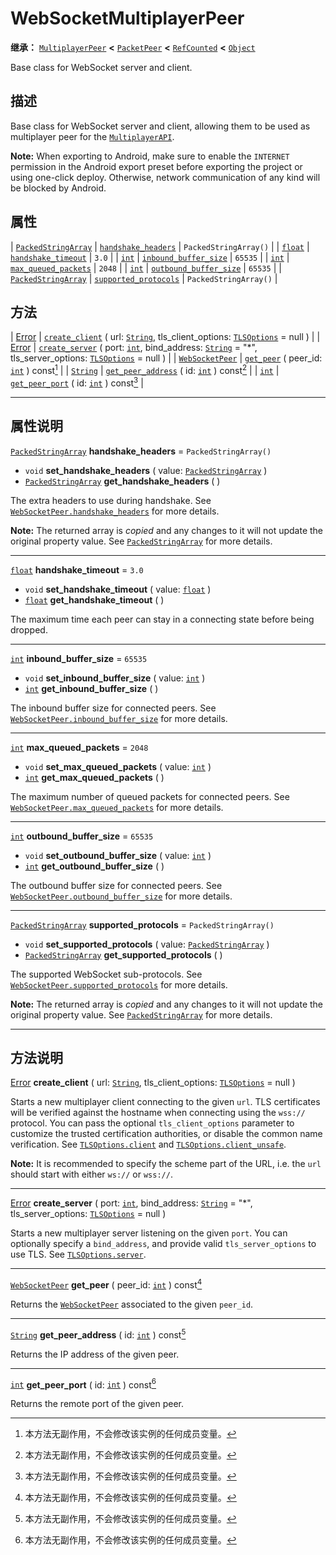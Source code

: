 <!-- ⚠ 请勿编辑本文件 ⚠ -->
<!-- 本文档使用脚本从 WeDot 引擎源码仓库生成。 -->
<!-- 生成脚本：https://github.com/WeDot-Engine/WeDot/tree/4.3/doc/tools/make_md.py； -->
<!-- 原文件：https://github.com/WeDot-Engine/WeDot/tree/4.3/modules/websocket/doc_classes/WebSocketMultiplayerPeer.xml。 -->

<div id="_class_websocketmultiplayerpeer"></div>

# WebSocketMultiplayerPeer

**继承：** [`MultiplayerPeer`](class_multiplayerpeer.md) **<** [`PacketPeer`](class_packetpeer.md) **<** [`RefCounted`](class_refcounted.md) **<** [`Object`](class_object.md)

Base class for WebSocket server and client.

## 描述

Base class for WebSocket server and client, allowing them to be used as multiplayer peer for the [`MultiplayerAPI`](class_multiplayerapi.md).

 **Note:** When exporting to Android, make sure to enable the `INTERNET` permission in the Android export preset before exporting the project or using one-click deploy. Otherwise, network communication of any kind will be blocked by Android.

## 属性

| [`PackedStringArray`](class_packedstringarray.md) | [`handshake_headers`](#class_websocketmultiplayerpeer_property_handshake_headers)       | ``PackedStringArray()`` |
| [`float`](class_float.md)                         | [`handshake_timeout`](#class_websocketmultiplayerpeer_property_handshake_timeout)       | ``3.0``                 |
| [`int`](class_int.md)                             | [`inbound_buffer_size`](#class_websocketmultiplayerpeer_property_inbound_buffer_size)   | ``65535``               |
| [`int`](class_int.md)                             | [`max_queued_packets`](#class_websocketmultiplayerpeer_property_max_queued_packets)     | ``2048``                |
| [`int`](class_int.md)                             | [`outbound_buffer_size`](#class_websocketmultiplayerpeer_property_outbound_buffer_size) | ``65535``               |
| [`PackedStringArray`](class_packedstringarray.md) | [`supported_protocols`](#class_websocketmultiplayerpeer_property_supported_protocols)   | ``PackedStringArray()`` |

## 方法

| [Error](#enum_@globalscope_error)         | [`create_client`](#class_websocketmultiplayerpeer_method_create_client) ( url: [`String`](class_string.md), tls_client_options: [`TLSOptions`](class_tlsoptions.md) = null )                                             |
| [Error](#enum_@globalscope_error)         | [`create_server`](#class_websocketmultiplayerpeer_method_create_server) ( port: [`int`](class_int.md), bind_address: [`String`](class_string.md) = "*", tls_server_options: [`TLSOptions`](class_tlsoptions.md) = null ) |
| [`WebSocketPeer`](class_websocketpeer.md) | [`get_peer`](#class_websocketmultiplayerpeer_method_get_peer) ( peer_id: [`int`](class_int.md) ) const[^const]                                                                                                           |
| [`String`](class_string.md)               | [`get_peer_address`](#class_websocketmultiplayerpeer_method_get_peer_address) ( id: [`int`](class_int.md) ) const[^const]                                                                                                |
| [`int`](class_int.md)                     | [`get_peer_port`](#class_websocketmultiplayerpeer_method_get_peer_port) ( id: [`int`](class_int.md) ) const[^const]                                                                                                      |

<!-- rst-class:: classref-section-separator -->

---

## 属性说明

<div id="_class_websocketmultiplayerpeer_property_handshake_headers"></div>

[`PackedStringArray`](class_packedstringarray.md) **handshake_headers** = ``PackedStringArray()`` <div id="class_websocketmultiplayerpeer_property_handshake_headers"></div>

- `void` **set_handshake_headers** ( value: [`PackedStringArray`](class_packedstringarray.md) )
- [`PackedStringArray`](class_packedstringarray.md) **get_handshake_headers** ( )

The extra headers to use during handshake. See [`WebSocketPeer.handshake_headers`](#class_websocketpeer_property_handshake_headers) for more details.

**Note:** The returned array is *copied* and any changes to it will not update the original property value. See [`PackedStringArray`](class_packedstringarray.md) for more details.

<!-- rst-class:: classref-item-separator -->

---

<div id="_class_websocketmultiplayerpeer_property_handshake_timeout"></div>

[`float`](class_float.md) **handshake_timeout** = ``3.0`` <div id="class_websocketmultiplayerpeer_property_handshake_timeout"></div>

- `void` **set_handshake_timeout** ( value: [`float`](class_float.md) )
- [`float`](class_float.md) **get_handshake_timeout** ( )

The maximum time each peer can stay in a connecting state before being dropped.

<!-- rst-class:: classref-item-separator -->

---

<div id="_class_websocketmultiplayerpeer_property_inbound_buffer_size"></div>

[`int`](class_int.md) **inbound_buffer_size** = ``65535`` <div id="class_websocketmultiplayerpeer_property_inbound_buffer_size"></div>

- `void` **set_inbound_buffer_size** ( value: [`int`](class_int.md) )
- [`int`](class_int.md) **get_inbound_buffer_size** ( )

The inbound buffer size for connected peers. See [`WebSocketPeer.inbound_buffer_size`](#class_websocketpeer_property_inbound_buffer_size) for more details.

<!-- rst-class:: classref-item-separator -->

---

<div id="_class_websocketmultiplayerpeer_property_max_queued_packets"></div>

[`int`](class_int.md) **max_queued_packets** = ``2048`` <div id="class_websocketmultiplayerpeer_property_max_queued_packets"></div>

- `void` **set_max_queued_packets** ( value: [`int`](class_int.md) )
- [`int`](class_int.md) **get_max_queued_packets** ( )

The maximum number of queued packets for connected peers. See [`WebSocketPeer.max_queued_packets`](#class_websocketpeer_property_max_queued_packets) for more details.

<!-- rst-class:: classref-item-separator -->

---

<div id="_class_websocketmultiplayerpeer_property_outbound_buffer_size"></div>

[`int`](class_int.md) **outbound_buffer_size** = ``65535`` <div id="class_websocketmultiplayerpeer_property_outbound_buffer_size"></div>

- `void` **set_outbound_buffer_size** ( value: [`int`](class_int.md) )
- [`int`](class_int.md) **get_outbound_buffer_size** ( )

The outbound buffer size for connected peers. See [`WebSocketPeer.outbound_buffer_size`](#class_websocketpeer_property_outbound_buffer_size) for more details.

<!-- rst-class:: classref-item-separator -->

---

<div id="_class_websocketmultiplayerpeer_property_supported_protocols"></div>

[`PackedStringArray`](class_packedstringarray.md) **supported_protocols** = ``PackedStringArray()`` <div id="class_websocketmultiplayerpeer_property_supported_protocols"></div>

- `void` **set_supported_protocols** ( value: [`PackedStringArray`](class_packedstringarray.md) )
- [`PackedStringArray`](class_packedstringarray.md) **get_supported_protocols** ( )

The supported WebSocket sub-protocols. See [`WebSocketPeer.supported_protocols`](#class_websocketpeer_property_supported_protocols) for more details.

**Note:** The returned array is *copied* and any changes to it will not update the original property value. See [`PackedStringArray`](class_packedstringarray.md) for more details.

<!-- rst-class:: classref-section-separator -->

---

## 方法说明

<div id="_class_websocketmultiplayerpeer_method_create_client"></div>

[Error](#enum_@globalscope_error) **create_client** ( url: [`String`](class_string.md), tls_client_options: [`TLSOptions`](class_tlsoptions.md) = null )<div id="class_websocketmultiplayerpeer_method_create_client"></div>

Starts a new multiplayer client connecting to the given `url`. TLS certificates will be verified against the hostname when connecting using the `wss://` protocol. You can pass the optional `tls_client_options` parameter to customize the trusted certification authorities, or disable the common name verification. See [`TLSOptions.client`](#class_tlsoptions_method_client) and [`TLSOptions.client_unsafe`](#class_tlsoptions_method_client_unsafe).

 **Note:** It is recommended to specify the scheme part of the URL, i.e. the `url` should start with either `ws://` or `wss://`.

<!-- rst-class:: classref-item-separator -->

---

<div id="_class_websocketmultiplayerpeer_method_create_server"></div>

[Error](#enum_@globalscope_error) **create_server** ( port: [`int`](class_int.md), bind_address: [`String`](class_string.md) = "*", tls_server_options: [`TLSOptions`](class_tlsoptions.md) = null )<div id="class_websocketmultiplayerpeer_method_create_server"></div>

Starts a new multiplayer server listening on the given `port`. You can optionally specify a `bind_address`, and provide valid `tls_server_options` to use TLS. See [`TLSOptions.server`](#class_tlsoptions_method_server).

<!-- rst-class:: classref-item-separator -->

---

<div id="_class_websocketmultiplayerpeer_method_get_peer"></div>

[`WebSocketPeer`](class_websocketpeer.md) **get_peer** ( peer_id: [`int`](class_int.md) ) const[^const]<div id="class_websocketmultiplayerpeer_method_get_peer"></div>

Returns the [`WebSocketPeer`](class_websocketpeer.md) associated to the given `peer_id`.

<!-- rst-class:: classref-item-separator -->

---

<div id="_class_websocketmultiplayerpeer_method_get_peer_address"></div>

[`String`](class_string.md) **get_peer_address** ( id: [`int`](class_int.md) ) const[^const]<div id="class_websocketmultiplayerpeer_method_get_peer_address"></div>

Returns the IP address of the given peer.

<!-- rst-class:: classref-item-separator -->

---

<div id="_class_websocketmultiplayerpeer_method_get_peer_port"></div>

[`int`](class_int.md) **get_peer_port** ( id: [`int`](class_int.md) ) const[^const]<div id="class_websocketmultiplayerpeer_method_get_peer_port"></div>

Returns the remote port of the given peer.

[^virtual]: 本方法通常需要用户覆盖才能生效。
[^const]: 本方法无副作用，不会修改该实例的任何成员变量。
[^vararg]: 本方法除了能接受在此处描述的参数外，还能够继续接受任意数量的参数。
[^constructor]: 本方法用于构造某个类型。
[^static]: 调用本方法无需实例，可直接使用类名进行调用。
[^operator]: 本方法描述的是使用本类型作为左操作数的有效运算符。
[^bitfield]: 这个值是由下列位标志构成位掩码的整数。
[^void]: 无返回值。
